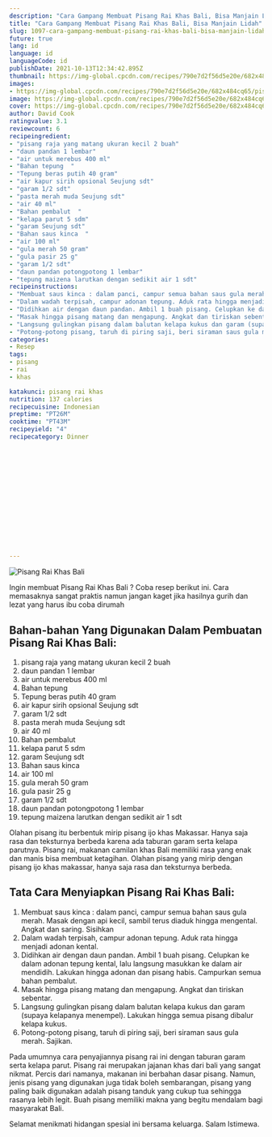 ```yaml
---
description: "Cara Gampang Membuat Pisang Rai Khas Bali, Bisa Manjain Lidah"
title: "Cara Gampang Membuat Pisang Rai Khas Bali, Bisa Manjain Lidah"
slug: 1097-cara-gampang-membuat-pisang-rai-khas-bali-bisa-manjain-lidah
future: true
lang: id
language: id
languageCode: id
publishDate: 2021-10-13T12:34:42.895Z 
thumbnail: https://img-global.cpcdn.com/recipes/790e7d2f56d5e20e/682x484cq65/pisang-rai-khas-bali-foto-resep-utama.webp
images:
- https://img-global.cpcdn.com/recipes/790e7d2f56d5e20e/682x484cq65/pisang-rai-khas-bali-foto-resep-utama.webp
image: https://img-global.cpcdn.com/recipes/790e7d2f56d5e20e/682x484cq65/pisang-rai-khas-bali-foto-resep-utama.webp
cover: https://img-global.cpcdn.com/recipes/790e7d2f56d5e20e/682x484cq65/pisang-rai-khas-bali-foto-resep-utama.webp
author: David Cook
ratingvalue: 3.1
reviewcount: 6
recipeingredient:
- "pisang raja yang matang ukuran kecil 2 buah"
- "daun pandan 1 lembar"
- "air untuk merebus 400 ml"
- "Bahan tepung  "
- "Tepung beras putih 40 gram"
- "air kapur sirih opsional Seujung sdt"
- "garam 1/2 sdt"
- "pasta merah muda Seujung sdt"
- "air 40 ml"
- "Bahan pembalut  "
- "kelapa parut 5 sdm"
- "garam Seujung sdt"
- "Bahan saus kinca  "
- "air 100 ml"
- "gula merah 50 gram"
- "gula pasir 25 g"
- "garam 1/2 sdt"
- "daun pandan potongpotong 1 lembar"
- "tepung maizena larutkan dengan sedikit air 1 sdt"
recipeinstructions:
- "Membuat saus kinca : dalam panci, campur semua bahan saus gula merah. Masak dengan api kecil, sambil terus diaduk hingga mengental. Angkat dan saring. Sisihkan"
- "Dalam wadah terpisah, campur adonan tepung. Aduk rata hingga menjadi adonan kental."
- "Didihkan air dengan daun pandan. Ambil 1 buah pisang. Celupkan ke dalam adonan tepung kental, lalu langsung masukkan ke dalam air mendidih. Lakukan hingga adonan dan pisang habis. Campurkan semua bahan pembalut."
- "Masak hingga pisang matang dan mengapung. Angkat dan tiriskan sebentar."
- "Langsung gulingkan pisang dalam balutan kelapa kukus dan garam (supaya kelapanya menempel). Lakukan hingga semua pisang dibalur kelapa kukus."
- "Potong-potong pisang, taruh di piring saji, beri siraman saus gula merah. Sajikan."
categories:
- Resep
tags:
- pisang
- rai
- khas

katakunci: pisang rai khas 
nutrition: 137 calories
recipecuisine: Indonesian
preptime: "PT26M"
cooktime: "PT43M"
recipeyield: "4"
recipecategory: Dinner


     
    
    
    
    
    
    
    
    
    
    
      
    
---
```



![Pisang Rai Khas Bali](https://img-global.cpcdn.com/recipes/790e7d2f56d5e20e/682x484cq65/pisang-rai-khas-bali-foto-resep-utama.webp)

Ingin membuat Pisang Rai Khas Bali ? Coba resep berikut ini. Cara memasaknya sangat praktis namun jangan kaget jika hasilnya gurih dan lezat yang harus ibu coba dirumah

<!--inarticleads1-->

## Bahan-bahan Yang Digunakan Dalam Pembuatan Pisang Rai Khas Bali:

1. pisang raja yang matang ukuran kecil 2 buah
1. daun pandan 1 lembar
1. air untuk merebus 400 ml
1. Bahan tepung  
1. Tepung beras putih 40 gram
1. air kapur sirih opsional Seujung sdt
1. garam 1/2 sdt
1. pasta merah muda Seujung sdt
1. air 40 ml
1. Bahan pembalut  
1. kelapa parut 5 sdm
1. garam Seujung sdt
1. Bahan saus kinca  
1. air 100 ml
1. gula merah 50 gram
1. gula pasir 25 g
1. garam 1/2 sdt
1. daun pandan potongpotong 1 lembar
1. tepung maizena larutkan dengan sedikit air 1 sdt

Olahan pisang itu berbentuk mirip pisang ijo khas Makassar. Hanya saja rasa dan teksturnya berbeda karena ada taburan garam serta kelapa parutnya. Pisang rai, makanan camilan khas Bali memiliki rasa yang enak dan manis bisa membuat ketagihan. Olahan pisang yang mirip dengan pisang ijo khas makassar, hanya saja rasa dan teksturnya berbeda. 

<!--inarticleads2-->

## Tata Cara Menyiapkan Pisang Rai Khas Bali:

1. Membuat saus kinca : dalam panci, campur semua bahan saus gula merah. Masak dengan api kecil, sambil terus diaduk hingga mengental. Angkat dan saring. Sisihkan
1. Dalam wadah terpisah, campur adonan tepung. Aduk rata hingga menjadi adonan kental.
1. Didihkan air dengan daun pandan. Ambil 1 buah pisang. Celupkan ke dalam adonan tepung kental, lalu langsung masukkan ke dalam air mendidih. Lakukan hingga adonan dan pisang habis. Campurkan semua bahan pembalut.
1. Masak hingga pisang matang dan mengapung. Angkat dan tiriskan sebentar.
1. Langsung gulingkan pisang dalam balutan kelapa kukus dan garam (supaya kelapanya menempel). Lakukan hingga semua pisang dibalur kelapa kukus.
1. Potong-potong pisang, taruh di piring saji, beri siraman saus gula merah. Sajikan.


Pada umumnya cara penyajiannya pisang rai ini dengan taburan garam serta kelapa parut. Pisang rai merupakan jajanan khas dari bali yang sangat nikmat. Percis dari namanya, makanan ini berbahan dasar pisang. Namun, jenis pisang yang digunakan juga tidak boleh sembarangan, pisang yang paling baik digunakan adalah pisang tanduk yang cukup tua sehingga rasanya lebih legit. Buah pisang memiliki makna yang begitu mendalam bagi masyarakat Bali. 

Selamat menikmati hidangan spesial ini bersama keluarga. Salam Istimewa.
